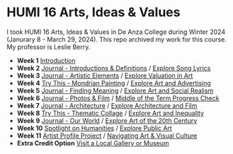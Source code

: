# HUMI 16 Arts, Ideas & Values

I took HUMI 16 Arts, Ideas & Values in De Anza College during Winter 2024 (Janurary 8 - March 29, 2024). This repo archived my work for this course. My professor is Leslie Berry.

* **Week 1** [Introduction](week1.md)
* **Week 2** [Journal - Introductions & Definitions](week2a.md) / [Explore Song Lyrics](week2b.md)
* **Week 3** [Journal - Artistic Elements](week3a.md) / [Explore Valuation in Art](week3b.md)
* **Week 4** [Try This - Mondrian Painting](week4a.md) / [Explore Art and Advertising](week4b.md)
* **Week 5** [Journal - Finding Meaning](week5a.md) / [Explore Art and Social Realism](week5b.md)
* **Week 6** [Journal - Photos & Film](week6a.md) / [Middle of the Term Progress Check](week6b.md)
* **Week 7** [Journal - Architecture](week7a.md) / [Explore Architecture and Film](week7b.md)
* **Week 8** [Try This - Thematic Collage](week8a.md) / [Explore Art and Inequality](week8b.md)
* **Week 9** [Journal - Our World](week9a.md) / [Explore Art of the 20th Century](week9b.md)
* **Week 10** [Spotlight on Humanities](week10a.md) / [Explore Public Art](week10b.md)
* **Week 11** [Artist Profile Project](week11a.md) / [Navigating Art & Visual Culture](week11b.md)
* **Extra Credit Option** [Visit a Local Gallery or Museum](extra.md)

